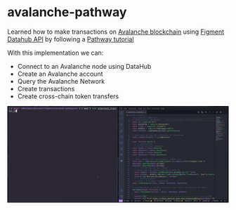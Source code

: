 # avalanche-pathway
Learned how to make transactions on [Avalanche blockchain](https://www.avalabs.org/) using [Figment Datahub API](https://datahub.figment.io) by following a [Pathway tutorial](https://learn.figment.io/figment-learn/pathways#avalanche-pathway)

With this implementation we can:

- Connect to an Avalanche node using DataHub
- Create an Avalanche account
- Query the Avalanche Network
- Create transactions
- Create cross-chain token transfers 

![](https://github.com/VGasparini/avalanche-pathway/blob/main/demo.gif)

